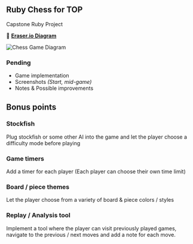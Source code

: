 ## Ruby Chess for TOP
Capstone Ruby Project

📎 [**Eraser.io Diagram**](https://app.eraser.io/workspace/eYiXDPKXy40Zk8JtDkIm?origin=share)

![Chess Game Diagram](https://i.imgur.com/LX9ffxQ.png)

### Pending
- Game implementation
- Screenshots *(Start, mid-game)*
- Notes & Possible improvements

## Bonus points

### Stockfish
Plug stockfish or some other AI into the game and let the player choose a difficulty mode before playing

### Game timers
Add a timer for each player (Each player can choose their own time limit)

### Board / piece themes
Let the player choose from a variety of board & piece colors / styles

### Replay / Analysis tool
Implement a tool where the player can visit previously played games, navigate to the previous / next moves and add a note for each move.